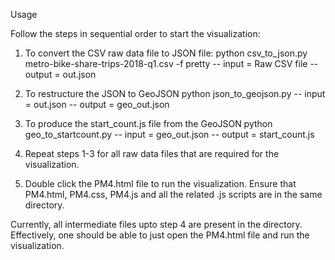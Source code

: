 Usage

Follow the steps in sequential order to start the visualization:

1. To convert the CSV raw data file to JSON file:
	python csv_to_json.py metro-bike-share-trips-2018-q1.csv -f pretty 
	-- input = Raw CSV file
	-- output = out.json

2. To restructure the JSON to GeoJSON
	python json_to_geojson.py
	-- input = out.json
	-- output = geo_out.json

3. To produce the start_count.js file from the GeoJSON
	python geo_to_startcount.py
	-- input = geo_out.json
	-- output = start_count.js

4. Repeat steps 1-3 for all raw data files that are required for the visualization. 

5. Double click the PM4.html file to run the visualization.
   Ensure that PM4.html, PM4.css, PM4.js and all the related .js scripts are in the same directory.

Currently, all intermediate files upto step 4 are present in the directory. Effectively, one should be able to just open the PM4.html file and run the visualization.